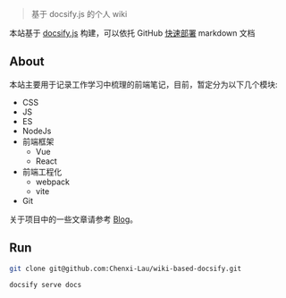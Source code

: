 <!--
 * @Author: 刘晨曦
 * @Date: 2021-02-08 10:29:43
 * @LastEditTime: 2021-08-26 13:46:07
 * @LastEditors: Please set LastEditors
 * @Description: In User Settings Edit
 * @FilePath: \docsify-based-wiki\docs\README.md
-->

> 基于 docsify.js 的个人 wiki

本站基于 [docsify.js](https://docsify.js.org/#/zh-cn/) 构建，可以依托 GitHub [快速部署](https://docsify.js.org/#/zh-cn/deploy) markdown 文档

## About

本站主要用于记录工作学习中梳理的前端笔记，目前，暂定分为以下几个模块:

- CSS
- JS
- ES
- NodeJs
- 前端框架
  - Vue
  - React
- 前端工程化
  - webpack
  - vite
- Git

关于项目中的一些文章请参考 [Blog](https://chenxi-lau.github.io/blog-based-docsify/#/)。

## Run

```bash
git clone git@github.com:Chenxi-Lau/wiki-based-docsify.git

docsify serve docs
```

##
